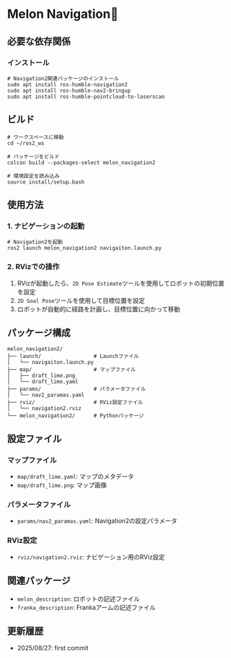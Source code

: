 # Melon Navigation🍈

## 必要な依存関係

### インストール

```shell
# Navigation2関連パッケージのインストール
sudo apt install ros-humble-navigation2
sudo apt install ros-humble-nav2-bringup
sudo apt install ros-humble-pointcloud-to-laserscan
```

## ビルド

```shell
# ワークスペースに移動
cd ~/ros2_ws

# パッケージをビルド
colcon build --packages-select melon_navigation2

# 環境設定を読み込み
source install/setup.bash
```

## 使用方法

### 1. ナビゲーションの起動

```shell
# Navigation2を起動
ros2 launch melon_navigation2 navigaiton.launch.py
```

### 2. RVizでの操作

1. RVizが起動したら、`2D Pose Estimate`ツールを使用してロボットの初期位置を設定
2. `2D Goal Pose`ツールを使用して目標位置を設定
3. ロボットが自動的に経路を計画し、目標位置に向かって移動

## パッケージ構成
```
melon_navigation2/
├── launch/                 # Launchファイル
│   └── navigaiton.launch.py
├── map/                    # マップファイル
│   ├── draft_lime.png
│   └── draft_lime.yaml
├── params/                 # パラメータファイル
│   └── nav2_paramas.yaml
├── rviz/                   # RViz設定ファイル
│   └── navigation2.rviz
└── melon_navigation2/      # Pythonパッケージ
```

## 設定ファイル

### マップファイル
- `map/draft_lime.yaml`: マップのメタデータ
- `map/draft_lime.png`: マップ画像

### パラメータファイル
- `params/nav2_paramas.yaml`: Navigation2の設定パラメータ

### RViz設定
- `rviz/navigation2.rviz`: ナビゲーション用のRViz設定


## 関連パッケージ

- `melon_description`: ロボットの記述ファイル
- `franka_description`: Frankaアームの記述ファイル

## 更新履歴
- 2025/08/27: first commit